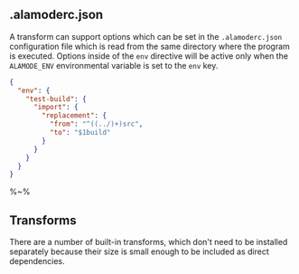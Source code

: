 ## .alamoderc.json

A transform can support options which can be set in the `.alamoderc.json` configuration file which is read from the same directory where the program is executed. Options inside of the `env` directive will be active only when the `ALAMODE_ENV` environmental variable is set to the `env` key.

```json
{
  "env": {
    "test-build": {
      "import": {
        "replacement": {
          "from": "^((../)+)src",
          "to": "$1build"
        }
      }
    }
  }
}
```

%~%

## Transforms

There are a number of built-in transforms, which don't need to be installed separately because their size is small enough to be included as direct dependencies.
